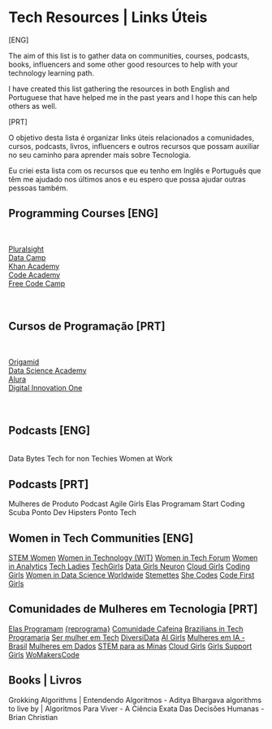# Tech Resources | Links Úteis

[ENG]

The aim of this list is to gather data on communities, courses, podcasts, books, influencers and some other good resources to help with your technology learning path.

I have created this list gathering the resources in both English and Portuguese that have helped me in the past years and I hope this can help others as well.

[PRT]

O objetivo desta lista é organizar links úteis relacionados a comunidades, cursos, podcasts, livros, influencers e outros recursos que possam auxiliar no seu caminho para aprender mais sobre Tecnologia.

Eu criei esta lista com os recursos que eu tenho em Inglês e Português que têm me ajudado nos últimos anos e eu espero que possa ajudar outras pessoas também.


## Programming Courses [ENG]
<br>

[Pluralsight](https://app.pluralsight.com/id) <br>
[Data Camp](https://www.datacamp.com/) <br>
[Khan Academy](https://khanacademy.org) <br>
[Code Academy](https://www.codecademy.com/) <br>
[Free Code Camp](https://www.freecodecamp.org/) <br>
<br><br>

## Cursos de Programação [PRT]
<br>

[Origamid](https://www.origamid.com/) <br>
[Data Science Academy](https://www.datascienceacademy.com.br/) <br>
[Alura](https://www.alura.com.br/) <br>
[Digital Innovation One](https://www.dio.me/en) <br>
<br><br>

## Podcasts [ENG]
<br/>
Data Bytes
Tech for non Techies
Women at Work

## Podcasts [PRT]

Mulheres de Produto
Podcast Agile Girls
Elas Programam
Start Coding
Scuba Ponto Dev
Hipsters Ponto Tech

## Women in Tech Communities [ENG]

[STEM Women](https://stemwomenevents.com/events)
[Women in Technology (WIT)](http://www.mywit.org/)
[Women in Tech Forum](http://www.womenintechforum.com/)
[Women in Analytics](https://www.womeninanalytics.com/)
[Tech Ladies](http://www.hiretechladies.com/)
[TechGirls](https://www.wearetechgirls.com/)
[Data Girls Neuron](https://linktr.ee/DataGirls)
[Cloud Girls](http://www.cloudgirls.org/)
[Coding Girls](http://www.coding-girls.com/)
[Women in Data Science Worldwide](https://www.widsconference.org/)
[Stemettes](http://stemettes.org/)
[She Codes](https://www.shecodes.io/)
[Code First Girls](https://codefirstgirls.com/)

## Comunidades de Mulheres em Tecnologia [PRT]

[Elas Programam](https://elasprogramam.com.br/#/)
[{reprograma}](http://www.reprograma.com.br/estacao-hack/)
[Comunidade Cafeina](http://compiladoras.com.br/)
[Brazilians in Tech](http://braziliansintech.com/)
[Programaria](http://www.programaria.org/)
[Ser mulher em Tech](https://sermulheremtech.com.br/)
[DiversiData](https://linktr.ee/diversidata)
[AI Girls](https://www.linkedin.com/company/ai-girls/)
[Mulheres em IA - Brasil](https://mulheres-em-ia.github.io/)
[Mulheres em Dados](https://lnkd.in/dUEymWsU)
[STEM para as Minas](https://campsite.bio/stemparaminas)
[Cloud Girls](http://www.cloudgirls.com.br/)
[Girls Support Girls](https://gsgcommunity.github.io/)
[WoMakersCode](https://linktr.ee/womakerscode)

## Books | Livros

Grokking Algorithms | Entendendo Algoritmos - Aditya Bhargava
algorithms to live by | Algoritmos Para Viver - A Ciência Exata Das Decisões Humanas - Brian Christian

